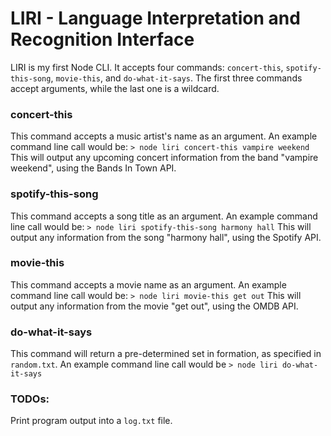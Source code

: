 # LIRI - Language Interpretation and Recognition Interface

LIRI is my first Node CLI. It accepts four commands: `concert-this`, `spotify-this-song`, `movie-this`, and `do-what-it-says`. The first three commands accept arguments, while the last one is a wildcard.

### concert-this

This command accepts a music artist's name as an argument. An example command line call would be: `> node liri concert-this vampire weekend`
This will output any upcoming concert information from the band "vampire weekend", using the Bands In Town API.

### spotify-this-song

This command accepts a song title as an argument. An example command line call would be: `> node liri spotify-this-song harmony hall`
This will output any information from the song "harmony hall", using the Spotify API.

### movie-this

This command accepts a movie name as an argument. An example command line call would be: `> node liri movie-this get out`
This will output any information from the movie "get out", using the OMDB API.

### do-what-it-says

This command will return a pre-determined set in formation, as specified in `random.txt`. An example command line call would be `> node liri do-what-it-says`

### TODOs:

Print program output into a `log.txt` file.
